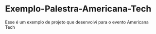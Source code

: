 # Exemplo-Palestra-Americana-Tech
Esse é um exemplo de projeto que desenvolvi para o evento Americana Tech 
